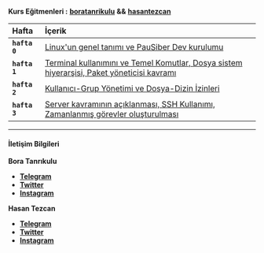**Kurs Eğitmenleri :** [**boratanrikulu**](https://github.com/boratanrikulu) **&&** [**hasantezcan**](https://github.com/hasantezcan)

| Hafta | İçerik    |
| :------------- | :------------- |
| **`hafta 0`**      | [Linux'un genel tanımı ve PauSiber Dev kurulumu](hafta0/hafta0.md) |
| **`hafta 1`** | [Terminal kullanımını ve Temel Komutlar, Dosya sistem hiyerarşisi, Paket yöneticisi kavramı](hafta1/hafta1.md)|
| **`hafta 2`** | [Kullanıcı-Grup Yönetimi ve Dosya-Dizin İzinleri](hafta2/hafta2.md)|
| **`hafta 3`** | [Server kavramının açıklanması, SSH Kullanımı, Zamanlanmış görevler oluşturulması](hafta3/hafta3.md) | 

---

#### İletişim Bilgileri

**Bora Tanrıkulu**

- [**Telegram**](https://t.me/boratanrikulu/)
- [**Twitter**](https://twitter.com/boratanrikulu_/)
- [**Instagram**](https://www.instagram.com/boratanrikulu/)

**Hasan Tezcan**

- [**Telegram**](https://t.me/hasantezcan/)
- [**Twitter**](https://twitter.com/hasantezcann/)
- [**Instagram**](https://www.instagram.com/hasantezcn/)
